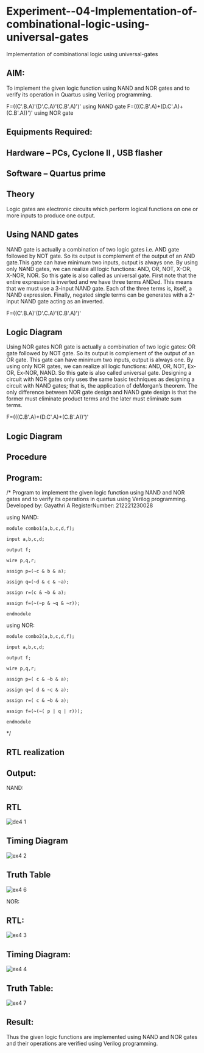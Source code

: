 # Experiment--04-Implementation-of-combinational-logic-using-universal-gates
Implementation of combinational logic using universal-gates
 
## AIM:
To implement the given logic function using NAND and NOR gates and to verify its operation in Quartus using Verilog programming.

F=((C'.B.A)'(D'.C.A)'(C.B'.A)')' using NAND gate
F=(((C.B'.A)+(D.C'.A)+(C.B'.A))')' using NOR gate
## Equipments Required:
## Hardware – PCs, Cyclone II , USB flasher
## Software – Quartus prime


## Theory
Logic gates are electronic circuits which perform logical functions on one or more inputs to produce one output. 

## Using NAND gates
NAND gate is actually a combination of two logic gates i.e. AND gate followed by NOT gate. So its output is complement of the output of an AND gate.This gate can have minimum two inputs, output is always one. By using only NAND gates, we can realize all logic functions: AND, OR, NOT, X-OR, X-NOR, NOR. So this gate is also called as universal gate. First note that the entire expression is inverted and we have three terms ANDed. This means that we must use a 3-input NAND gate. Each of the three terms is, itself, a NAND expression. Finally, negated single terms can be generates with a 2-input NAND gate acting as an inverted.

F=((C'.B.A)'(D'.C.A)'(C.B'.A)')'

## Logic Diagram

Using NOR gates
NOR gate is actually a combination of two logic gates: OR gate followed by NOT gate. So its output is complement of the output of an OR gate. This gate can have minimum two inputs, output is always one. By using only NOR gates, we can realize all logic functions: AND, OR, NOT, Ex-OR, Ex-NOR, NAND. So this gate is also called universal gate. Designing a circuit with NOR gates only uses the same basic techniques as designing a circuit with NAND gates; that is, the application of deMorgan’s theorem. The only difference between NOR gate design and NAND gate design is that the former must eliminate product terms and the later must eliminate sum terms.

F=(((C.B'.A)+(D.C'.A)+(C.B'.A))')'

## Logic Diagram
## Procedure
## Program:
/*
Program to implement the given logic function using NAND and NOR gates and to verify its operations in quartus using Verilog programming.
Developed by: Gayathri A
RegisterNumber: 212221230028

using NAND:
   ```
   module combo1(a,b,c,d,f);
   
   input a,b,c,d;
   
   output f;
   
   wire p,q,r;
   
   assign p=(~c & b & a);
   
   assign q=(~d & c & ~a);
   
   assign r=(c & ~b & a);
   
   assign f=(~(~p & ~q & ~r));
   
   endmodule
```
using NOR:
   ```
   module combo2(a,b,c,d,f);
   
   input a,b,c,d;
   
   output f;
   
   wire p,q,r;
   
   assign p=( c & ~b & a);
   
   assign q=( d & ~c & a);
   
   assign r=( c & ~b & a);
   
   assign f=(~(~( p | q | r)));
   
   endmodule
   ```
*/
## RTL realization

## Output:

NAND:

## RTL

![de4 1](https://user-images.githubusercontent.com/94154854/193058911-1b0b8f82-bde1-4c69-8f21-27fcf37d1824.png)

## Timing Diagram

![ex4 2](https://user-images.githubusercontent.com/94154854/193058946-a105f704-8f3d-4b64-9e85-aef4a49d8bf2.png)

## Truth Table

![ex4 6](https://user-images.githubusercontent.com/94154854/193070445-f2a04823-ce6f-46da-bd10-ec1a5e54a025.png)


NOR:

## RTL:

![ex4 3](https://user-images.githubusercontent.com/94154854/193068545-daf9cf66-fc88-4b00-a393-4ffbac082090.png)


## Timing Diagram:

![ex4 4](https://user-images.githubusercontent.com/94154854/193069187-9860a725-845d-426d-9bf7-87f5b1f39e96.png)


## Truth Table:

![ex4 7](https://user-images.githubusercontent.com/94154854/193070747-02a10b19-554b-4d48-996b-deb3daf2c284.png)



## Result:
Thus the given logic functions are implemented using NAND and NOR gates and their operations are verified using Verilog programming.
